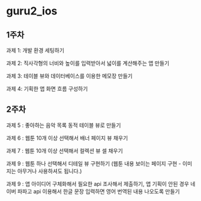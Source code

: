 # guru2_ios

## 1주차
<p>과제 1: 개발 환경 세팅하기
<p>과제 2: 직사각형의 너비와 높이를 입력받아서 넓이를 계산해주는 앱 만들기
<p>과제 3: 테이블 뷰와 데이터베이스를 이용한 메모장 만들기
<p>과제 4: 기획한 앱 화면 흐름 구성하기

## 2주차
<p>과제 5 : 좋아하는 음악 목록 동적 테이블 뷰로 만들기
<p>과제 6 : 웹툰 10개 이상 선택해서 배너 페이지 뷰 채우기
<p>과제 7 : 웹툰 10개 이상 선택해서 컬렉션 뷰 셀 채우기
<p>과제 9 : 웹툰 하나 선택해서 디테일 뷰 구현하기 (웹툰 내용 보이는 페이지 구현 - 이미지는 아무거나 사용하셔도 됩니다.)
<p>과제 9 : 앱 아이디어 구체화해서 필요한 api 조사해서 제출하기, 앱 기획이 안된 경우 네이버 파파고 api 이용해서 한글
            문장 입력하면 영어 번역된 내용 나오도록 만들기
